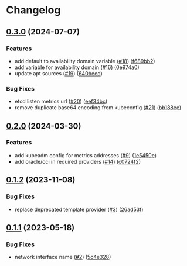 # Changelog

## [0.3.0](https://github.com/robinlieb/terraform-oci-free-tier-kubernetes/compare/0.2.0...0.3.0) (2024-07-07)


### Features

* add default to availability domain variable ([#18](https://github.com/robinlieb/terraform-oci-free-tier-kubernetes/issues/18)) ([f689bb2](https://github.com/robinlieb/terraform-oci-free-tier-kubernetes/commit/f689bb214385b3c93cc8901508f7cbd47af9510d))
* add variable for availability domain ([#16](https://github.com/robinlieb/terraform-oci-free-tier-kubernetes/issues/16)) ([0e974a0](https://github.com/robinlieb/terraform-oci-free-tier-kubernetes/commit/0e974a039bbc1342863a310e957593a1dae90e1b))
* update apt sources ([#19](https://github.com/robinlieb/terraform-oci-free-tier-kubernetes/issues/19)) ([640beed](https://github.com/robinlieb/terraform-oci-free-tier-kubernetes/commit/640beed655184fba52d2cfb8a3e663dbb3683ebd))


### Bug Fixes

* etcd listen metrics url ([#20](https://github.com/robinlieb/terraform-oci-free-tier-kubernetes/issues/20)) ([eef34bc](https://github.com/robinlieb/terraform-oci-free-tier-kubernetes/commit/eef34bc07b6ecba09c102054f9667dacc32d1635))
* remove duplicate base64 encoding from kubeconfig ([#21](https://github.com/robinlieb/terraform-oci-free-tier-kubernetes/issues/21)) ([bb188ee](https://github.com/robinlieb/terraform-oci-free-tier-kubernetes/commit/bb188ee5153b7f1a138051419681f361ba1509cb))

## [0.2.0](https://github.com/robinlieb/terraform-oci-free-tier-kubernetes/compare/v0.1.2...0.2.0) (2024-03-30)


### Features

* add kubeadm config for metrics addresses ([#9](https://github.com/robinlieb/terraform-oci-free-tier-kubernetes/issues/9)) ([1e5450e](https://github.com/robinlieb/terraform-oci-free-tier-kubernetes/commit/1e5450e07846381c11176d3c665076fa7ae4fdb9))
* add oracle/oci in required providers ([#14](https://github.com/robinlieb/terraform-oci-free-tier-kubernetes/issues/14)) ([c0724f2](https://github.com/robinlieb/terraform-oci-free-tier-kubernetes/commit/c0724f26e78525eeb0dc939147b77c0c45d41f24))

## [0.1.2](https://github.com/robinlieb/terraform-oci-free-tier-kubernetes/compare/v0.1.1...v0.1.2) (2023-11-08)


### Bug Fixes

* replace deprecated template provider ([#3](https://github.com/robinlieb/terraform-oci-free-tier-kubernetes/issues/3)) ([26ad53f](https://github.com/robinlieb/terraform-oci-free-tier-kubernetes/commit/26ad53fe278be669fb9b55d35a21d819237a25ef))

## [0.1.1](https://github.com/robinlieb/terraform-oci-free-tier-kubernetes/compare/0.1.0...v0.1.1) (2023-05-18)


### Bug Fixes

* network interface name ([#2](https://github.com/robinlieb/terraform-oci-free-tier-kubernetes/issues/2)) ([5c4e328](https://github.com/robinlieb/terraform-oci-free-tier-kubernetes/commit/5c4e328428424206913a75813b38b6bec622ed39))
